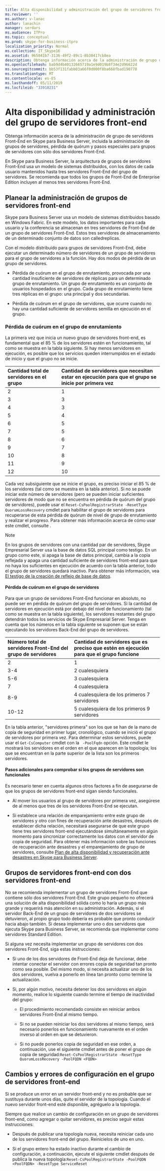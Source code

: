 ```yaml
---
title: Alta disponibilidad y administración del grupo de servidores front-end
ms.reviewer: ''
ms.author: v-lanac
author: lanachin
manager: serdars
ms.audience: ITPro
ms.topic: conceptual
ms.prod: skype-for-business-itpro
localization_priority: Normal
ms.collection: IT_Skype16
ms.assetid: 965041b7-3136-49f2-89c1-8b30417cb8ea
description: Obtenga información acerca de la administración de grupo de servidores Front-End en Skype para Business Server, incluida la administración de grupos de servidores, pérdida de quórum y pasos especiales para grupos de servidores con sólo dos servidores Front-End.
ms.openlocfilehash: bab9d4b40132665719a1e9d019b8f34e2d96622d
ms.sourcegitcommit: bb53f131fabb03a66f0d000f8ba668fbad190778
ms.translationtype: MT
ms.contentlocale: es-ES
ms.lasthandoff: 05/11/2019
ms.locfileid: "33910231"
---
```

# <a name="front-end-pool-high-availability-and-management"></a>Alta disponibilidad y administración del grupo de servidores front-end
 
Obtenga información acerca de la administración de grupo de servidores Front-End en Skype para Business Server, incluida la administración de grupos de servidores, pérdida de quórum y pasos especiales para grupos de servidores con sólo dos servidores Front-End.
  
En Skype para Business Server, la arquitectura de grupos de servidores Front-End usa un modelo de sistemas distribuidos, con los datos de cada usuario mantenidos hasta tres servidores Front-End del grupo de servidores. Se recomienda que todos los grupos de Front-End de Enterprise Edition incluyen al menos tres servidores Front-End. 
  
## <a name="planning-for-the-management-of-front-end-pools"></a>Planear la administración de grupos de servidores front-end

 Skype para Business Server usa un modelo de sistemas distribuidos basado en Windows Fabric. En este modelo, los datos importantes para cada usuario y la conferencia se almacenan en tres servidores de Front-End de un grupo de servidores Front-End. Estos tres servidores de almacenamiento de un determinado conjunto de datos son calledreplicas.
  
Con el modelo distribuido para grupos de servidores Front-End, debe ejecutar un determinado número de servidores de un grupo de servidores para el grupo de servidores a la función. Hay dos modos de pérdida de un grupo de servidores.
  
- Pérdida de cuórum en el grupo de enrutamiento, provocada por una cantidad insuficiente de servidores de réplicas para un determinado grupo de enrutamiento. Un grupo de enrutamiento es un conjunto de usuarios hospedados en el grupo. Cada grupo de enrutamiento tiene tres réplicas en el grupo: una principal y dos secundarias.
    
- Pérdida de cuórum en el grupo de servidores, que ocurre cuando no hay una cantidad suficiente de servidores semilla en ejecución en el grupo. 
    
### <a name="routing-group-level-quorum-loss"></a>Pérdida de cuórum en el grupo de enrutamiento

La primera vez que inicia un nuevo grupo de servidores front-end, es fundamental que el 85 % de los servidores estén en funcionamiento, tal como se muestra en la tabla siguiente. Si hay menos servidores en ejecución, es posible que los servicios queden interrumpidos en el estado de inicio y que el grupo no se inicie.
  
|Cantidad total de servidores en el grupo  <br/> |Cantidad de servidores que necesitan estar en ejecución para que el grupo se inicie por primera vez  <br/> |
|:-----|:-----|
|2  <br/> |1  <br/> |
|3  <br/> |3  <br/> |
|4  <br/> |3  <br/> |
|5  <br/> |4  <br/> |
|6  <br/> |5  <br/> |
|7  <br/> |5  <br/> |
|8  <br/> |6  <br/> |
|9  <br/> |7  <br/> |
|10  <br/> |8  <br/> |
|11  <br/> |9  <br/> |
|12  <br/> |10  <br/> |
   
Cada vez subsiguiente que se inicie el grupo, es preciso iniciar el 85 % de los servidores (tal como se muestra en la tabla anterior). Si no se puede iniciar este número de servidores (pero se pueden iniciar suficientes servidores de modo que no se encuentra en pérdida de quórum del grupo de servidores), puede usar el `Reset-CsPoolRegistrarState -ResetType QuorumLossRecovery` cmdlet para habilitar el grupo de servidores para recuperarse de esta pérdida de quórum de nivel de grupo de enrutamiento y realizar el progreso. Para obtener más información acerca de cómo usar este cmdlet, consulte <link Reset-CsPoolRegistrarState>.
  
> [!NOTE]
> En los grupos de servidores con una cantidad par de servidores, Skype Empresarial Server usa la base de datos SQL principal como testigo. En un grupo como este, si apaga la base de datos principal, cambia a la copia reflejada y apaga una cantidad suficiente de servidores front-end para que no haya los suficientes en ejecución de acuerdo con la tabla anterior, todo el grupo de servidores quedará inactivo. Para obtener más información, vea [El testigo de la creación de reflejo de base de datos](https://go.microsoft.com/fwlink/?LinkId=393672). 
  
#### <a name="pool-level-quorum-loss"></a>Pérdida de cuórum en el grupo de servidores

Para que un grupo de servidores Front-End funcionar en absoluto, no puede ser en pérdida de quórum del grupo de servidores. Si la cantidad de servidores en ejecución está por debajo del nivel de funcionamiento (tal como se muestra en la tabla siguiente), los servidores restantes del grupo detendrán todos los servicios de Skype Empresarial Server. Tenga en cuenta que los números en la tabla siguiente se suponen que se están ejecutando los servidores Back-End del grupo de servidores.
  
|Número total de servidores Front-End del grupo de servidores  <br/> |Cantidad de servidores que es preciso que estén en ejecución para que el grupo funcione  <br/> |
|:-----|:-----|
|2  <br/> |1  <br/> |
|3-4  <br/> |2 cualesquiera  <br/> |
|5-6  <br/> |3 cualesquiera  <br/> |
|7  <br/> |4 cualesquiera  <br/> |
|8-9  <br/> |4 cualesquiera de los primeros 7 servidores  <br/> |
|10-12  <br/> |5 cualesquiera de los primeros 9 servidores  <br/> |
   
En la tabla anterior, "servidores primera" son los que se han de la mano de copia de seguridad en primer lugar, cronológico, cuando se inició el grupo de servidores por primera vez. Para determinar estos servidores, puede usar el `Get-CsComputer` cmdlet con la ` -PoolFqdn` opción. Este cmdlet le mostrará los servidores en el orden en el que aparecen en la topología; los que se encuentran en la parte superior de la lista son los primeros servidores.
  
#### <a name="additional-steps-to-ensure-pools-are-functional"></a>Pasos adicionales para comprobar si los grupos de servidores son funcionales

Es necesario tener en cuenta algunos otros factores a fin de asegurarse de que los grupos de servidores front-end sigan siendo funcionales.
  
- Al mover los usuarios al grupo de servidores por primera vez, asegúrese de al menos que tres de los servidores Front-End se ejecutan.
    
- Si establece una relación de emparejamiento entre este grupo de servidores y otro con fines de recuperación ante desastres, después de establecer dicha relación, necesitará asegurarse de que este grupo tiene tres servidores front-end ejecutándose simultáneamente en algún momento para sincronizar correctamente los datos con el servidor de copia de seguridad. Para obtener más información sobre las funciones de recuperación ante desastres y el emparejamiento de grupo de servidores, consulte [Plan de alta disponibilidad y recuperación ante desastres en Skype para Business Server](high-availability-and-disaster-recovery.md). 
    
## <a name="front-end-pool-with-two-front-end-servers"></a>Grupos de servidores front-end con dos servidores front-end

No se recomienda implementar un grupo de servidores Front-End que contiene sólo dos servidores Front-End. Este grupo pequeño no ofrecerá una solución de alta disponibilidad sólida como lo haría un grupo más grande y requerirá más atención en su administración. Además, si el servidor Back-End de un grupo de servidores de dos servidores se detuvieron, al propio grupo todo debería es probable que pronto conducir hacia abajo también. Si desea implementar uno o dos servidores que ejecuta Skype para Business Server, se recomienda que implementar como servidores Standard Edition.
  
Si alguna vez necesita implementar un grupo de servidores con dos servidores Front-End, siga estas instrucciones:
  
- Si uno de los dos servidores de Front-End deja de funcionar, debe intentar conectar el servidor con errores copia de seguridad tan pronto como sea posible. Del mismo modo, si necesita actualizar uno de los dos servidores, vuelva a ponerlo en línea tan pronto como termine la actualización.
    
- Si, por algún motivo, necesita detener los dos servidores en algún momento, realice lo siguiente cuando termine el tiempo de inactividad del grupo:
    
  - El procedimiento recomendado consiste en reiniciar ambos servidores Front-End al mismo tiempo. 
    
  - Si no se pueden reiniciar los dos servidores al mismo tiempo, será necesario ponerlos en funcionamiento nuevamente en el orden inverso al orden en que se detuvieron.
    
  - Si no puede ponerlos copia de seguridad en ese orden, a continuación, use el siguiente cmdlet antes de poner el grupo de copia de seguridad:`Reset-CsPoolRegistrarState -ResetType QuorumLossRecovery -PoolFQDN <FQDN>`
    
## <a name="front-end-pool-configuration-failures-and-changes"></a>Cambios y errores de configuración en el grupo de servidores front-end

Si se produce un error en un servidor front-end y no es probable que se sustituya durante unos días, quite el servidor de la topología. Cuando el nuevo servidor front-end esté disponible, agréguelo a la topología.
  
Siempre que realice un cambio de configuración en un grupo de servidores front-end, como agregar o quitar servidores, es preciso seguir estas instrucciones:
  
- Después de publicar una topología nueva, necesita reiniciar cada uno de los servidores front-end del grupo. Reinícielos de uno en uno.
    
- Si el grupo entero ha estado inactivo durante el cambio de configuración, a continuación, ejecute el siguiente cmdlet después de publica la nueva topología:`Reset-CsPoolRegistrarState -PoolFQDN <PoolFQDN> -ResetType ServiceReset`
    

